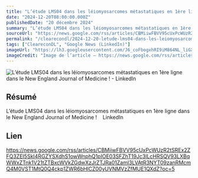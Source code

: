 ```yaml
---
title: "L’étude LMS04 dans les léiomyosarcomes métastatiques en 1ère ligne dans le New England Journal of Medicine ! - LinkedIn"
date: "2024-12-20T08:00:00.000Z"
publishedDate: "20 décembre 2024"
summary: "L’étude LMS04 dans les léiomyosarcomes métastatiques en 1ère ligne dans le New England Journal of Medicine ! &nbsp;&nbsp; LinkedIn"
sourceUrl: "https://news.google.com/rss/articles/CBMiiwFBVV95cUxPcWUzR2tSREx2ZFQ3ZEI5SkI4RGZYSXdhS1owWnphQ1pIOE03SFZhT19Jc3lLcHRSQV93LXBqWWxZTnk1V21tZTBxcWVkZGdwXzJrZTJRa01ZamI3LVAtR3NYT09zanRMcmQ4M0VST1MtQ0Q4ckp1ZWR6bHlCZ00yUVNMVzZfMUE1QXdZ?oc=5"
permalink: "/clearecondl/2024-12-20-letude-lms04-dans-les-leiomyosarcomes-metastatiques-en-1ere-ligne-dans-le-new-en"
tags: ["CleareconDL", "Google News (LinkedIn)"]
imageUrl: "https://lh3.googleusercontent.com/J6_coFbogxhRI9iM864NL_liGXvsQp2AupsKei7z0cNNfDvGUmWUy20nuUhkREQyrpY4bEeIBuc=s0-w300"
imageCredit: "Image de l’article — https://news.google.com/rss/articles/CBMiiwFBVV95cUxPcWUzR2tSREx2ZFQ3ZEI5SkI4RGZYSXdhS1owWnphQ1pIOE03SFZhT19Jc3lLcHRSQV93LXBqWWxZTnk1V21tZTBxcWVkZGdwXzJrZTJRa01ZamI3LVAtR3NYT09zanRMcmQ4M0VST1MtQ0Q4ckp1ZWR6bHlCZ00yUVNMVzZfMUE1QXdZ?oc=5"
---
```


![L’étude LMS04 dans les léiomyosarcomes métastatiques en 1ère ligne dans le New England Journal of Medicine ! - LinkedIn](https://lh3.googleusercontent.com/J6_coFbogxhRI9iM864NL_liGXvsQp2AupsKei7z0cNNfDvGUmWUy20nuUhkREQyrpY4bEeIBuc=s0-w300)

## Résumé

L’étude LMS04 dans les léiomyosarcomes métastatiques en 1ère ligne dans le New England Journal of Medicine ! &nbsp;&nbsp; LinkedIn

## Lien

https://news.google.com/rss/articles/CBMiiwFBVV95cUxPcWUzR2tSREx2ZFQ3ZEI5SkI4RGZYSXdhS1owWnphQ1pIOE03SFZhT19Jc3lLcHRSQV93LXBqWWxZTnk1V21tZTBxcWVkZGdwXzJrZTJRa01ZamI3LVAtR3NYT09zanRMcmQ4M0VST1MtQ0Q4ckp1ZWR6bHlCZ00yUVNMVzZfMUE1QXdZ?oc=5
